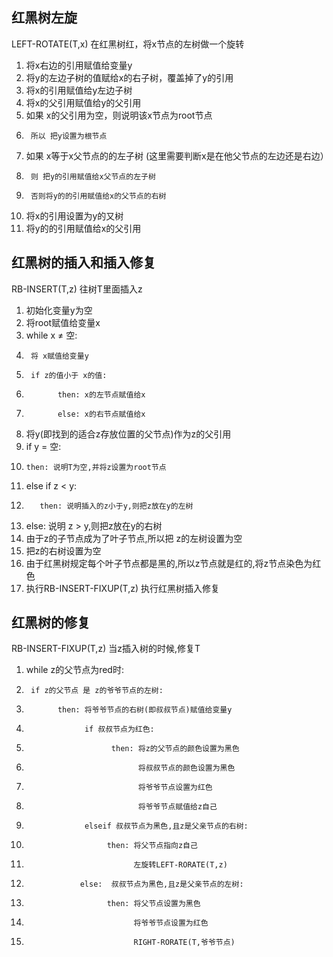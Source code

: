 ## 红黑树左旋
LEFT-ROTATE(T,x) 在红黑树红，将x节点的左树做一个旋转
1. 将x右边的引用赋值给变量y
2. 将y的左边子树的值赋给x的右子树，覆盖掉了y的引用
3. 将x的引用赋值给y左边子树
4. 将x的父引用赋值给y的父引用
5. 如果 x的父引用为空，则说明该x节点为root节点
6.      所以 把y设置为根节点
7. 如果 x等于x父节点的的左子树 (这里需要判断x是在他父节点的左边还是右边）
8.      则 把y的引用赋值给x父节点的左子树
9.      否则将y的的引用赋值给x的父节点的右树
10. 将x的引用设置为y的又树
11. 将y的的引用赋值给x的父引用

## 红黑树的插入和插入修复
RB-INSERT(T,z) 往树T里面插入z
1. 初始化变量y为空
2. 将root赋值给变量x
3. while x ≠ 空:
4.      将 x赋值给变量y
5.      if z的值小于 x的值:
6.            then: x的左节点赋值给x
7.            else: x的右节点赋值给x
8. 将y(即找到的适合z存放位置的父节点)作为z的父引用
9. if y = 空:
10.     then: 说明T为空,并将z设置为root节点
11. else if z < y:
12.        then: 说明插入的z小于y,则把z放在y的左树
13. else: 说明 z > y,则把z放在y的右树
14. 由于z的子节点成为了叶子节点,所以把 z的左树设置为空
15. 把z的右树设置为空
16. 由于红黑树规定每个叶子节点都是黑的,所以z节点就是红的,将z节点染色为红色
17. 执行RB-INSERT-FIXUP(T,z) 执行红黑树插入修复

## 红黑树的修复
RB-INSERT-FIXUP(T,z) 当z插入树的时候,修复T
1. while z的父节点为red时:
2.      if z的父节点 是 z的爷爷节点的左树:
3.            then: 将爷爷节点的右树(即叔叔节点)赋值给变量y
4.                  if 叔叔节点为红色:
5.                        then: 将z的父节点的颜色设置为黑色
6.                              将叔叔节点的颜色设置为黑色
7.                              将爷爷节点设置为红色
8.                              将爷爷节点赋值给z自己
9.                  elseif 叔叔节点为黑色,且z是父亲节点的右树:
10.                       then: 将父节点指向z自己
11.                             左旋转LEFT-RORATE(T,z)                                
12.                 else:  叔叔节点为黑色,且z是父亲节点的左树:
13.                       then: 将父节点设置为黑色
14.                             将爷爷节点设置为红色
15.                             RIGHT-RORATE(T,爷爷节点)



                        
